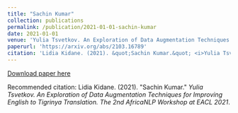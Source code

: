 ```yaml
---
title: "Sachin Kumar"
collection: publications
permalink: /publication/2021-01-01-sachin-kumar
date: 2021-01-01
venue: 'Yulia Tsvetkov. An Exploration of Data Augmentation Techniques for Improving English to Tigrinya Translation. The 2nd AfricaNLP Workshop at EACL 2021'
paperurl: 'https://arxiv.org/abs/2103.16789'
citation: 'Lidia Kidane. (2021). &quot;Sachin Kumar.&quot; <i>Yulia Tsvetkov. An Exploration of Data Augmentation Techniques for Improving English to Tigrinya Translation. The 2nd AfricaNLP Workshop at EACL 2021</i>.'
---
```


<a href='https://arxiv.org/abs/2103.16789'>Download paper here</a>

Recommended citation: Lidia Kidane. (2021). "Sachin Kumar." <i>Yulia Tsvetkov. An Exploration of Data Augmentation Techniques for Improving English to Tigrinya Translation. The 2nd AfricaNLP Workshop at EACL 2021</i>.